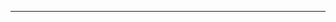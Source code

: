 <md-toc-page paths="/,/quickstart,/content,/customization,/features"></md-toc-page>

---

<made-with-docspa url="https://www.swimlane.com" size="1" name="Swimlane">
</made-with-docspa>
